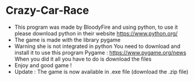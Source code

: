 # Crazy-Car-Race
- This program was made by BloodyFire and using python, 
to use it please download python in their website https://www.python.org/
- The game is made with the library pygame
- Warning she is not integrated in python
You need to download and install it to use this program
Pygame : https://www.pygame.org/news
When you did it all you have to do is download the files 
- Enjoy and good game !
- Update : The game is now available in .exe file (download the .zip file)
